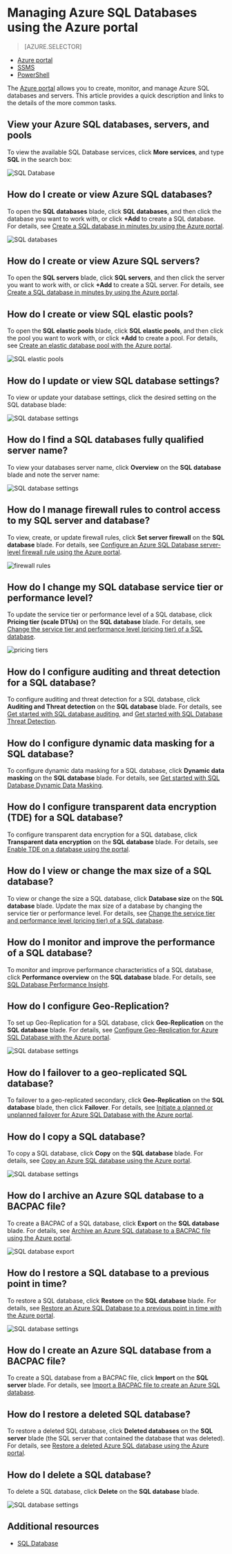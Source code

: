 <properties
	pageTitle="Manage Azure SQL Database using the Azure Portal"
	description="Learn how to use the Azure Portal to manage a relational database in the cloud using the Azure Portal."
	services="sql-database"
	documentationCenter=""
	authors="stevestein"
	manager="jhubbard"
	editor=""/>

<tags
	ms.service="sql-database"
	ms.devlang="NA"
	ms.workload="data-management"
	ms.topic="article"
	ms.tgt_pltfrm="NA"
	ms.date="09/13/2016"
	ms.author="sstein"/>


# Managing Azure SQL Databases using the Azure portal


> [AZURE.SELECTOR]
- [Azure portal](sql-database-manage-portal.md)
- [SSMS](sql-database-manage-azure-ssms.md)
- [PowerShell](sql-database-command-line-tools.md)

The [Azure portal](https://portal.azure.com/) allows you to create, monitor, and manage Azure SQL databases and servers. This article provides a quick description and links to the details of the more common tasks.

## View your Azure SQL databases, servers, and pools

To view the available SQL Database services, click **More services**, and type **SQL** in the search box:

![SQL Database](./media/sql-database-manage-portal/sql-services.png)


## How do I create or view Azure SQL databases?

To open the **SQL databases** blade, click **SQL databases**, and then click the database you want to work with, or click **+Add** to create a SQL database. For details, see [Create a SQL database in minutes by using the Azure portal](sql-database-get-started.md).


![SQL databases](./media/sql-database-manage-portal/sql-databases.png)


## How do I create or view Azure SQL servers?

To open the **SQL servers** blade, click **SQL servers**, and then click the server you want to work with, or click **+Add** to create a SQL server. For details, see [Create a SQL database in minutes by using the Azure portal](sql-database-get-started.md).


## How do I create or view SQL elastic pools?

To open the **SQL elastic pools** blade, click **SQL elastic pools**, and then click the pool you want to work with, or click **+Add** to create a pool. For details, see [Create an elastic database pool with the Azure portal](sql-database-elastic-pool-create-portal.md).

![SQL elastic pools](./media/sql-database-manage-portal/elastic-pools.png)



## How do I update or view SQL database settings?

To view or update your database settings, click the desired setting on the SQL database blade:


![SQL database settings](./media/sql-database-manage-portal/settings.png)


## How do I find a SQL databases fully qualified server name?

To view your databases server name, click **Overview** on the **SQL database** blade and note the server name:


![SQL database settings](./media/sql-database-manage-portal/server-name.png)


## How do I manage firewall rules to control access to my SQL server and database?

To view, create, or update firewall rules, click **Set server firewall** on the **SQL database** blade. For details, see [Configure an Azure SQL Database server-level firewall rule using the Azure portal](sql-database-configure-firewall-settings.md).


![firewall rules](./media/sql-database-manage-portal/commands.png)


## How do I change my SQL database service tier or performance level?


To update the service tier or performance level of a SQL database, click **Pricing tier (scale DTUs)** on the **SQL database** blade. For details, see [Change the service tier and performance level (pricing tier) of a SQL database](sql-database-scale-up.md).


![pricing tiers](./media/sql-database-manage-portal/pricing-tier.png)


## How do I configure auditing and threat detection for a SQL database?

To configure auditing and threat detection for a SQL database, click **Auditing and Threat detection** on the **SQL database** blade. For details, see [Get started with SQL database auditing](sql-database-auditing-get-started.md), and [Get started with SQL Database Threat Detection](sql-database-threat-detection-get-started.md).


## How do I configure dynamic data masking for a SQL database?

To configure dynamic data masking for a SQL database, click **Dynamic data masking** on the **SQL database** blade. For details, see [Get started with SQL Database Dynamic Data Masking](sql-database-dynamic-data-masking-get-started.md).


## How do I configure transparent data encryption (TDE) for a SQL database?

To configure transparent data encryption for a SQL database, click **Transparent data encryption** on the **SQL database** blade. For details, see [Enable TDE on a database using the portal](https://msdn.microsoft.com/library/dn948096#Anchor_1).

## How do I view or change the max size of a SQL database?

To view or change the size a SQL database, click **Database size** on the **SQL database** blade. Update the max size of a database by changing the service tier or performance level. For details, see [Change the service tier and performance level (pricing tier) of a SQL database](sql-database-scale-up.md).

## How do I monitor and improve the performance of a SQL database?

To monitor and improve performance characteristics of a SQL database, click **Performance overview** on the **SQL database** blade. For details, see [SQL Database Performance Insight](sql-database-performance.md).


## How do I configure Geo-Replication?

To set up Geo-Replication for a SQL database, click **Geo-Replication** on the **SQL database** blade. For details, see [Configure Geo-Replication for Azure SQL Database with the Azure portal](sql-database-geo-replication-portal.md).


![SQL database settings](./media/sql-database-manage-portal/commands.png)


## How do I failover to a geo-replicated SQL database?

To failover to a geo-replicated secondary, click **Geo-Replication** on the **SQL database** blade, then click **Failover**. For details, see [Initiate a planned or unplanned failover for Azure SQL Database with the Azure portal](sql-database-geo-replication-failover-portal.md).


## How do I copy a SQL database?

To copy a SQL database, click **Copy** on the **SQL database** blade. For details, see [Copy an Azure SQL database using the Azure portal](sql-database-copy-portal.md).


![SQL database settings](./media/sql-database-manage-portal/commands.png)

## How do I archive an Azure SQL database to a BACPAC file?

To create a BACPAC of a SQL database, click **Export** on the **SQL database** blade. For details, see [Archive an Azure SQL database to a BACPAC file using the Azure portal](sql-database-export-portal.md).


![SQL database export](./media/sql-database-manage-portal/commands.png)



## How do I restore a SQL database to a previous point in time?

To restore a SQL database, click **Restore** on the **SQL database** blade. For details, see [Restore an Azure SQL Database to a previous point in time with the Azure portal](sql-database-point-in-time-restore-portal.md).


![SQL database settings](./media/sql-database-manage-portal/commands.png)


## How do I create an Azure SQL database from a BACPAC file?

To create a SQL database from a BACPAC file, click **Import** on the **SQL server** blade. For details, see [Import a BACPAC file to create an Azure SQL database](sql-database-import.md).


## How do I restore a deleted SQL database?

To restore a deleted SQL database, click **Deleted databases** on the **SQL server** blade (the SQL server that contained the database that was deleted). For details, see [Restore a deleted Azure SQL database using the Azure portal](sql-database-restore-deleted-database-portal.md).

## How do I delete a SQL database?

To delete a SQL database, click **Delete** on the **SQL database** blade. 

![SQL database settings](./media/sql-database-manage-portal/commands.png)



## Additional resources

- [SQL Database](sql-database-technical-overview.md)
